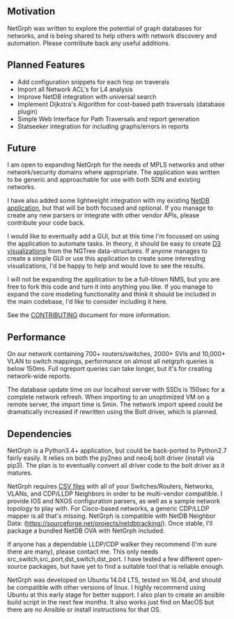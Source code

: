 ## Motivation

NetGrph was written to explore the potential of graph databases for networks,
and is being shared to help others with network discovery and automation. Please
contribute back any useful additions.


## Planned Features

* Add configuration snippets for each hop on traverals
* Import all Network ACL's for L4 analysis
* Improve NetDB integration with universal search
* Implement Dijkstra's Algorithm for cost-based path traversals (database plugin)
* Simple Web Interface for Path Traversals and report generation
* Statseeker integration for including graphs/errors in reports

## Future

I am open to expanding NetGrph for the needs of MPLS networks and other
network/security domains where appropriate. The application was written to be
generic and approachable for use with both SDN and existing networks.

I have also added some lightweight integration with my existing [NetDB
application](http://netdbtracking.sourceforge.net), but that will be both
focused and optional. If you manage to create any new parsers or integrate with
other vendor APIs, please contribute your code back.

I would like to eventually add a GUI, but at this time I'm focussed on using the
application to automate tasks. In theory, it should be easy to create [D3
visualizations](https://github.com/d3/d3/wiki/Gallery) from the NGTree
data-structures. If anyone manages to create a simple GUI or use this
application to create some interesting visualizations, I'd be happy to help and
would love to see the results.

I will not be expanding the application to be a full-blown NMS, but you are free
to fork this code and turn it into anything you like. If you manage to expand
the core modeling functionality and think it should be included in the main
codebase, I'd like to consider including it here.

See the [CONTRIBUTING](CONTRIBUTING.md) document for more information.

## Performance

On our network containing 700+ routers/switches, 2000+ SVIs and 10,000+ VLAN to
switch mappings, performance on almost all netgrph queries is below 150ms. Full
ngreport queries can take longer, but it's for creating network-wide reports.

The database update time on our localhost server with SSDs is 150sec for a
complete network refresh. When importing to an unoptimized VM on a remote
server, the import time is 5min. The network import speed could be dramatically
increased if rewritten using the Bolt driver, which is planned.

## Dependencies

NetGrph is a Python3.4+ application, but could be back-ported to Python2.7
fairly easily. It relies on both the py2neo and neo4j bolt driver (install via
pip3). The plan is to eventually convert all driver code to the bolt driver as
it matures.

NetGrph requires [CSV files](test/csv/) with all of your Switches/Routers, Networks,
VLANs, and CDP/LLDP Neighbors in order to be multi-vendor compatible. I provide
IOS and NXOS configuration parsers, as well as a sample network topology to play
with. For Cisco-based networks, a generic CDP/LLDP mapper is all that's missing.
NetGrph is compatible with NetDB Neighbor Data:
(https://sourceforge.net/projects/netdbtracking/). Once stable, I'll package a
bundled NetDB OVA with NetGrph included.

If anyone has a dependable LLDP/CDP walker they recommend (I'm sure there are
many), please contact me. This only needs src_switch,src_port,dst_switch,dst_port.
I have tested a few different open-source packages, but have yet to find a suitable
tool that is reliable enough.

NetGrph was developed on Ubuntu 14.04 LTS, tested on 16.04, and should be
compatible with other versions of linux. I highly recommend using Ubuntu at this
early stage for better support. I also plan to create an ansible build script in
the next few months. It also works just find on MacOS but there are no Ansible or
install instructions for that OS.
